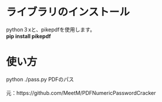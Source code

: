 <h1>ライブラリのインストール</h1>
python３xと、pikepdfを使用します。
<br>
<strong>pip install pikepdf</strong>

<h1>使い方</h1>
python ./pass.py PDFのパス
<br><br>
元：https://github.com/MeetM/PDFNumericPasswordCracker



